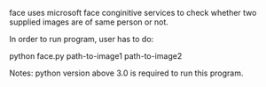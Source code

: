 face uses microsoft face conginitive services to check whether two supplied images are of same person or not.

In order to run program, user has to do:

python face.py path-to-image1 path-to-image2

Notes: python version above 3.0 is required to run this program.
